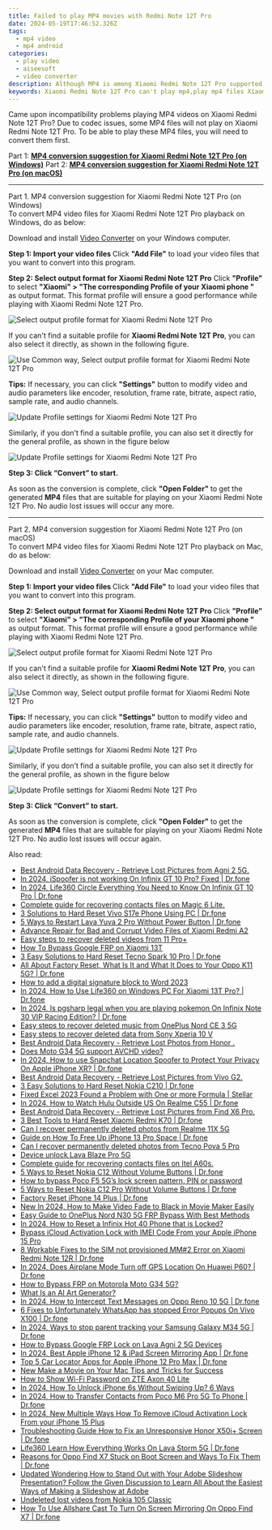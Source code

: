 ```yaml
---
title: Failed to play MP4 movies with Redmi Note 12T Pro
date: 2024-05-19T17:46:52.326Z
tags: 
  - mp4 video
  - mp4 android
categories: 
  - play video
  - aiseesoft
  - video converter
description: Although MP4 is among Xiaomi Redmi Note 12T Pro supported video formats, some users still encounter incompatibility issues when playing MP4 files on Xiaomi Redmi Note 12T Pro. In this article, we explain how to solve the problem with a little workaround. 
keywords: Xiaomi Redmi Note 12T Pro can't play mp4,play mp4 files Xiaomi ,play mp4 files Redmi Note 12T Pro,can't play mp4 on Xiaomi Redmi Note 12T Pro,will mp4 play on Xiaomi Redmi Note 12T Pro,mp4 won't play on Xiaomi Redmi Note 12T Pro,video to mp4 codec converter for android,mp4 converter android 2018,mp4 codec vlc android,mp4 converter for android,mp4 video converter for android,Xiaomi Redmi Note 12T Pro wont play mp4
---
```


<div class="atpl-content atpl-for-aiseesoft-video-converter play-mp4-on-android">

<div class="atpl-post-description-part-1">
<div class="tpl-content-sub-paragraph-normal">
  <p>
    Came upon incompatibility problems playing MP4 videos on Xiaomi Redmi Note 12T Pro? Due to codec issues, some MP4 files will not play on Xiaomi Redmi Note 12T Pro. To be able to play these MP4 files, you will need to convert them first.
  </p>
</div>
</div>



<div class="atpl-post-description-part-2">

</div>

Part 1: <strong><a href="#p1">MP4 conversion suggestion for Xiaomi Redmi Note 12T Pro (on Windows)</a></strong>
Part 2: <strong><a href="#p2">MP4 conversion suggestion for Xiaomi Redmi Note 12T Pro (on macOS)</a></strong>

<!-- Part 1 -->
<a id="p1" name="p1" ></a><hr>

<div class="atpl-step-part-style">Part 1. MP4 conversion suggestion for Xiaomi Redmi Note 12T Pro (on Windows)</div>
To convert MP4 video files for Xiaomi Redmi Note 12T Pro playback on Windows, do as below:

Download and install <a class="atpl-step-content-a-style" href="https://tools.techidaily.com/aiseesoft-total-video-converter/" >Video Converter</a> on your Windows computer.

<strong>Step 1: Import your video files </strong>
Click <b>"Add File"</b> to load your video files that you want to convert into this program.

<strong>Step 2: Select output format for Xiaomi Redmi Note 12T Pro</strong>
Click <b>"Profile"</b> to select <b>"Xiaomi" > "The corresponding Profile of your Xiaomi phone "</b> as output format. This format profile will ensure a good performance while playing with Xiaomi Redmi Note 12T Pro.

<img src="https://tools.techidaily.com/images/apps/aiseesoft/video-converter/devices/xiaomi/fv.mp4/win/profile.png" class="atpl-imgstyle" alt="Select output profile format for Xiaomi Redmi Note 12T Pro" />

If you can't find a suitable profile for **Xiaomi Redmi Note 12T Pro**, you can also select it directly, as shown in the following figure.

<img src="https://tools.techidaily.com/images/apps/aiseesoft/video-converter/devices/common_android/fv.mp4/win/profile.png" class="atpl-imgstyle" alt="Use Common way, Select output profile format for Xiaomi Redmi Note 12T Pro" />

<strong>Tips:</strong>
If necessary, you can click <b>"Settings"</b> button to modify video and audio parameters like encoder, resolution, frame rate, bitrate, aspect ratio, sample rate, and audio channels. 

<img src="https://tools.techidaily.com/images/apps/aiseesoft/video-converter/devices/xiaomi/fv.mp4/win/settings.png" class="atpl-imgstyle"  alt="Update Profile settings for Xiaomi Redmi Note 12T Pro" />

Similarly, if you don't find a suitable profile, you can also set it directly for the general profile, as shown in the figure below

<img src="https://tools.techidaily.com/images/apps/aiseesoft/video-converter/devices/common_android/fv.mp4/win/settings.png" class="atpl-imgstyle"  alt="Update Profile settings for Xiaomi Redmi Note 12T Pro" />

<strong>Step 3: Click “Convert” to start.</strong>

As soon as the conversion is complete, click <b>"Open Folder"</b> to get the generated <b>MP4</b> files that are suitable for playing on your Xiaomi Redmi Note 12T Pro. No audio lost issues will occur any more.

<!-- Part 2 -->
<a id="p2" name="p2"></a><hr>

<div class="atpl-step-part-style">Part 2. MP4 conversion suggestion for Xiaomi Redmi Note 12T Pro (on macOS)</div>
To convert MP4 video files for Xiaomi Redmi Note 12T Pro playback on Mac, do as below:

Download and install <a class="atpl-step-content-a-style" href="https://tools.techidaily.com/aiseesoft-total-video-converter/" >Video Converter</a> on your Mac computer.

<strong>Step 1: Import your video files </strong>
Click <b>"Add File"</b> to load your video files that you want to convert into this program.

<strong>Step 2: Select output format for Xiaomi Redmi Note 12T Pro</strong>
Click <b>"Profile"</b> to select <b>"Xiaomi" > "The corresponding Profile of your Xiaomi phone "</b> as output format. This format profile will ensure a good performance while playing with Xiaomi Redmi Note 12T Pro.

<img src="https://tools.techidaily.com/images/apps/aiseesoft/video-converter/devices/xiaomi/fv.mp4/mac/profile.png" class="atpl-imgstyle" alt="Select output profile format for Xiaomi Redmi Note 12T Pro" />

If you can't find a suitable profile for **Xiaomi Redmi Note 12T Pro**, you can also select it directly, as shown in the following figure.

<img src="https://tools.techidaily.com/images/apps/aiseesoft/video-converter/devices/common_android/fv.mp4/mac/profile.png" class="atpl-imgstyle" alt="Use Common way, Select output profile format for Xiaomi Redmi Note 12T Pro" />

<strong>Tips:</strong>
If necessary, you can click <b>"Settings"</b> button to modify video and audio parameters like encoder, resolution, frame rate, bitrate, aspect ratio, sample rate, and audio channels. 

<img src="https://tools.techidaily.com/images/apps/aiseesoft/video-converter/devices/xiaomi/fv.mp4/mac/settings.png" class="atpl-imgstyle"  alt="Update Profile settings for Xiaomi Redmi Note 12T Pro" />

Similarly, if you don't find a suitable profile, you can also set it directly for the general profile, as shown in the figure below

<img src="https://tools.techidaily.com/images/apps/aiseesoft/video-converter/devices/common_android/fv.mp4/win/settings.png" class="atpl-imgstyle"  alt="Update Profile settings for Xiaomi Redmi Note 12T Pro" />

<strong>Step 3: Click “Convert” to start.</strong>

As soon as the conversion is complete, click <b>"Open Folder"</b> to get the generated <b>MP4</b> files that are suitable for playing on your Xiaomi Redmi Note 12T Pro. No audio lost issues will occur again.



<div class="atpl-post-end">
  <div class="atpl-post-device-model-description">
    
  </div>
</div>

<ins class="adsbygoogle"
     style="display:block"
     data-ad-client="ca-pub-7571918770474297"
     data-ad-slot="8358498916"
     data-ad-format="auto"
     data-full-width-responsive="true"></ins>


</div>
<ins class="adsbygoogle"
    style="display:block"
    data-ad-format="autorelaxed"
    data-ad-client="ca-pub-7571918770474297"
    data-ad-slot="1223367746"></ins>

<span class="atpl-alsoreadstyle">Also read:</span>
<div><ul>
<li><a href="https://phone-solutions.techidaily.com/best-android-data-recovery-retrieve-lost-pictures-from-agni-2-5g-by-fonelab-android-recover-pictures/"><u>Best Android Data Recovery - Retrieve Lost Pictures from Agni 2 5G.</u></a></li>
<li><a href="https://phone-solutions.techidaily.com/in-2024-ispoofer-is-not-working-on-infinix-gt-10-pro-fixed-drfone-by-drfone-virtual-android/"><u>In 2024, iSpoofer is not working On Infinix GT 10 Pro? Fixed | Dr.fone</u></a></li>
<li><a href="https://phone-solutions.techidaily.com/in-2024-life360-circle-everything-you-need-to-know-on-infinix-gt-10-pro-drfone-by-drfone-virtual-android/"><u>In 2024, Life360 Circle Everything You Need to Know On Infinix GT 10 Pro | Dr.fone</u></a></li>
<li><a href="https://phone-solutions.techidaily.com/complete-guide-for-recovering-contacts-files-on-magic-6-lite-by-fonelab-android-recover-contacts/"><u>Complete guide for recovering contacts files on Magic 6 Lite.</u></a></li>
<li><a href="https://phone-solutions.techidaily.com/3-solutions-to-hard-reset-vivo-s17e-phone-using-pc-drfone-by-drfone-reset-android-reset-android/"><u>3 Solutions to Hard Reset Vivo S17e Phone Using PC | Dr.fone</u></a></li>
<li><a href="https://phone-solutions.techidaily.com/5-ways-to-restart-lava-yuva-2-pro-without-power-button-drfone-by-drfone-reset-android-reset-android/"><u>5 Ways to Restart Lava Yuva 2 Pro Without Power Button | Dr.fone</u></a></li>
<li><a href="https://phone-solutions.techidaily.com/advance-repair-for-bad-and-corrupt-video-files-of-xiaomi-redmi-a2-by-stellar-video-repair-mobile-video-repair/"><u>Advance Repair for Bad and Corrupt Video Files of Xiaomi Redmi A2</u></a></li>
<li><a href="https://phone-solutions.techidaily.com/easy-steps-to-recover-deleted-videos-from-11-proplus-by-fonelab-android-recover-video/"><u>Easy steps to recover deleted videos from 11 Pro+</u></a></li>
<li><a href="https://phone-solutions.techidaily.com/how-to-bypass-google-frp-on-xiaomi-13t-by-drfone-android-unlock-remove-google-frp/"><u>How To Bypass Google FRP on Xiaomi 13T</u></a></li>
<li><a href="https://phone-solutions.techidaily.com/3-easy-solutions-to-hard-reset-tecno-spark-10-pro-drfone-by-drfone-reset-android-reset-android/"><u>3 Easy Solutions to Hard Reset Tecno Spark 10 Pro | Dr.fone</u></a></li>
<li><a href="https://phone-solutions.techidaily.com/all-about-factory-reset-what-is-it-and-what-it-does-to-your-oppo-k11-5g-drfone-by-drfone-reset-android-reset-android/"><u>All About Factory Reset, What Is It and What It Does to Your Oppo K11 5G? | Dr.fone</u></a></li>
<li><a href="https://phone-solutions.techidaily.com/how-to-add-a-digital-signature-block-to-word-2023-by-ldigisigner-sign-a-word-sign-a-word/"><u>How to add a digital signature block to Word 2023</u></a></li>
<li><a href="https://phone-solutions.techidaily.com/in-2024-how-to-use-life360-on-windows-pc-for-xiaomi-13t-pro-drfone-by-drfone-virtual-android/"><u>In 2024, How to Use Life360 on Windows PC For Xiaomi 13T Pro? | Dr.fone</u></a></li>
<li><a href="https://phone-solutions.techidaily.com/in-2024-is-pgsharp-legal-when-you-are-playing-pokemon-on-infinix-note-30-vip-racing-edition-drfone-by-drfone-virtual-android/"><u>In 2024, Is pgsharp legal when you are playing pokemon On Infinix Note 30 VIP Racing Edition? | Dr.fone</u></a></li>
<li><a href="https://phone-solutions.techidaily.com/easy-steps-to-recover-deleted-music-from-oneplus-nord-ce-3-5g-by-fonelab-android-recover-music/"><u>Easy steps to recover deleted music from OnePlus Nord CE 3 5G</u></a></li>
<li><a href="https://phone-solutions.techidaily.com/easy-steps-to-recover-deleted-data-from-sony-xperia-10-v-by-fonelab-android-recover-data/"><u>Easy steps to recover deleted data from Sony Xperia 10 V</u></a></li>
<li><a href="https://phone-solutions.techidaily.com/best-android-data-recovery-retrieve-lost-photos-from-honor-by-fonelab-android-recover-photos/"><u>Best Android Data Recovery - Retrieve Lost Photos from Honor .</u></a></li>
<li><a href="https://phone-solutions.techidaily.com/does-moto-g34-5g-support-avchd-video-by-aiseesoft-video-converter-play-mts-on-android/"><u>Does Moto G34 5G support AVCHD video?</u></a></li>
<li><a href="https://phone-solutions.techidaily.com/in-2024-how-to-use-snapchat-location-spoofer-to-protect-your-privacy-on-apple-iphone-xr-drfone-by-drfone-virtual-ios/"><u>In 2024, How to use Snapchat Location Spoofer to Protect Your Privacy On Apple iPhone XR? | Dr.fone</u></a></li>
<li><a href="https://phone-solutions.techidaily.com/best-android-data-recovery-retrieve-lost-pictures-from-vivo-g2-by-fonelab-android-recover-pictures/"><u>Best Android Data Recovery - Retrieve Lost Pictures from Vivo G2.</u></a></li>
<li><a href="https://phone-solutions.techidaily.com/3-easy-solutions-to-hard-reset-nokia-c210-drfone-by-drfone-reset-android-reset-android/"><u>3 Easy Solutions to Hard Reset Nokia C210 | Dr.fone</u></a></li>
<li><a href="https://phone-solutions.techidaily.com/fixed-excel-2023-found-a-problem-with-one-or-more-formula-stellar-by-stellar-guide/"><u>Fixed Excel 2023 Found a Problem with One or more Formula | Stellar</u></a></li>
<li><a href="https://phone-solutions.techidaily.com/in-2024-how-to-watch-hulu-outside-us-on-realme-c55-drfone-by-drfone-virtual-android/"><u>In 2024, How to Watch Hulu Outside US On Realme C55 | Dr.fone</u></a></li>
<li><a href="https://phone-solutions.techidaily.com/best-android-data-recovery-retrieve-lost-pictures-from-find-x6-pro-by-fonelab-android-recover-pictures/"><u>Best Android Data Recovery - Retrieve Lost Pictures from Find X6 Pro.</u></a></li>
<li><a href="https://phone-solutions.techidaily.com/3-best-tools-to-hard-reset-xiaomi-redmi-k70-drfone-by-drfone-reset-android-reset-android/"><u>3 Best Tools to Hard Reset Xiaomi Redmi K70 | Dr.fone</u></a></li>
<li><a href="https://phone-solutions.techidaily.com/can-i-recover-permanently-deleted-photos-from-realme-11x-5g-by-stellar-photo-recovery-android-mobile-photo-recover/"><u>Can I recover permanently deleted photos from Realme 11X 5G</u></a></li>
<li><a href="https://phone-solutions.techidaily.com/guide-on-how-to-free-up-iphone-13-pro-space-drfone-by-drfone-ios-full-data-eraser-ios-full-data-eraser/"><u>Guide on How To Free Up iPhone 13 Pro Space | Dr.fone</u></a></li>
<li><a href="https://phone-solutions.techidaily.com/can-i-recover-permanently-deleted-photos-from-tecno-pova-5-pro-by-stellar-photo-recovery-android-mobile-photo-recover/"><u>Can I recover permanently deleted photos from Tecno Pova 5 Pro</u></a></li>
<li><a href="https://phone-solutions.techidaily.com/device-unlock-lava-blaze-pro-5g-by-drfone-android-unlock-android-unlock/"><u>Device unlock  Lava Blaze Pro 5G</u></a></li>
<li><a href="https://phone-solutions.techidaily.com/complete-guide-for-recovering-contacts-files-on-itel-a60s-by-fonelab-android-recover-contacts/"><u>Complete guide for recovering contacts files on Itel A60s.</u></a></li>
<li><a href="https://phone-solutions.techidaily.com/5-ways-to-reset-nokia-c12-without-volume-buttons-drfone-by-drfone-reset-android-reset-android/"><u>5 Ways to Reset Nokia C12 Without Volume Buttons | Dr.fone</u></a></li>
<li><a href="https://phone-solutions.techidaily.com/how-to-bypass-poco-f5-5g-s-lock-screen-pattern-pin-or-password-by-drfone-android-unlock-android-unlock/"><u>How to bypass Poco F5 5G’s lock screen pattern, PIN or password</u></a></li>
<li><a href="https://phone-solutions.techidaily.com/5-ways-to-reset-nokia-c12-pro-without-volume-buttons-drfone-by-drfone-reset-android-reset-android/"><u>5 Ways to Reset Nokia C12 Pro Without Volume Buttons | Dr.fone</u></a></li>
<li><a href="https://phone-solutions.techidaily.com/factory-reset-iphone-14-plus-drfone-by-drfone-ios-system-repair-ios-system-repair/"><u>Factory Reset iPhone 14 Plus | Dr.fone</u></a></li>
<li><a href="https://ai-editing-video.techidaily.com/new-in-2024-how-to-make-video-fade-to-black-in-movie-maker-easily/"><u>New In 2024, How to Make Video Fade to Black in Movie Maker Easily</u></a></li>
<li><a href="https://android-frp.techidaily.com/easy-guide-to-oneplus-nord-n30-5g-frp-bypass-with-best-methods-by-drfone-android/"><u>Easy Guide to OnePlus Nord N30 5G FRP Bypass With Best Methods</u></a></li>
<li><a href="https://unlock-android.techidaily.com/in-2024-how-to-reset-a-infinix-hot-40-phone-that-is-locked-by-drfone-android/"><u>In 2024, How to Reset a Infinix Hot 40 Phone that is Locked?</u></a></li>
<li><a href="https://activate-lock.techidaily.com/bypass-icloud-activation-lock-with-imei-code-from-your-apple-iphone-15-pro-by-drfone-ios/"><u>Bypass iCloud Activation Lock with IMEI Code From your Apple iPhone 15 Pro</u></a></li>
<li><a href="https://howto.techidaily.com/8-workable-fixes-to-the-sim-not-provisioned-mm2-error-on-xiaomi-redmi-note-12r-drfone-by-drfone-fix-android-problems-fix-android-problems/"><u>8 Workable Fixes to the SIM not provisioned MM#2 Error on Xiaomi Redmi Note 12R | Dr.fone</u></a></li>
<li><a href="https://review-topics.techidaily.com/in-2024-does-airplane-mode-turn-off-gps-location-on-huawei-p60-drfone-by-drfone-virtual-android/"><u>In 2024, Does Airplane Mode Turn off GPS Location On Huawei P60? | Dr.fone</u></a></li>
<li><a href="https://android-frp.techidaily.com/how-to-bypass-frp-on-motorola-moto-g34-5g-by-drfone-android/"><u>How to Bypass FRP on Motorola Moto G34 5G?</u></a></li>
<li><a href="https://ai-topics.techidaily.com/what-is-an-ai-art-generator/"><u>What Is an AI Art Generator?</u></a></li>
<li><a href="https://android-location-track.techidaily.com/in-2024-how-to-intercept-text-messages-on-oppo-reno-10-5g-drfone-by-drfone-virtual-android/"><u>In 2024, How to Intercept Text Messages on Oppo Reno 10 5G | Dr.fone</u></a></li>
<li><a href="https://howto.techidaily.com/6-fixes-to-unfortunately-whatsapp-has-stopped-error-popups-on-vivo-x100-drfone-by-drfone-fix-android-problems-fix-android-problems/"><u>6 Fixes to Unfortunately WhatsApp has stopped Error Popups On Vivo X100 | Dr.fone</u></a></li>
<li><a href="https://android-location-track.techidaily.com/in-2024-ways-to-stop-parent-tracking-your-samsung-galaxy-m34-5g-drfone-by-drfone-virtual-android/"><u>In 2024, Ways to stop parent tracking your Samsung Galaxy M34 5G | Dr.fone</u></a></li>
<li><a href="https://android-frp.techidaily.com/how-to-bypass-google-frp-lock-on-lava-agni-2-5g-devices-by-drfone-android/"><u>How to Bypass Google FRP Lock on Lava Agni 2 5G Devices</u></a></li>
<li><a href="https://screen-mirror.techidaily.com/in-2024-best-apple-iphone-12-and-ipad-screen-mirroring-app-drfone-by-drfone-ios/"><u>In 2024, Best Apple iPhone 12 & iPad Screen Mirroring App | Dr.fone</u></a></li>
<li><a href="https://ios-location-track.techidaily.com/top-5-car-locator-apps-for-apple-iphone-12-pro-max-drfone-by-drfone-virtual-ios/"><u>Top 5 Car Locator Apps for Apple iPhone 12 Pro Max | Dr.fone</u></a></li>
<li><a href="https://ai-video-apps.techidaily.com/new-make-a-movie-on-your-mac-tips-and-tricks-for-success/"><u>New Make a Movie on Your Mac Tips and Tricks for Success</u></a></li>
<li><a href="https://unlock-android.techidaily.com/how-to-show-wi-fi-password-on-zte-axon-40-lite-by-drfone-android/"><u>How to Show Wi-Fi Password on ZTE Axon 40 Lite</u></a></li>
<li><a href="https://ios-unlock.techidaily.com/in-2024-how-to-unlock-iphone-6s-without-swiping-up-6-ways-by-drfone-ios/"><u>In 2024, How To Unlock iPhone 6s Without Swiping Up? 6 Ways</u></a></li>
<li><a href="https://android-transfer.techidaily.com/in-2024-how-to-transfer-contacts-from-poco-m6-pro-5g-to-phone-drfone-by-drfone-transfer-from-android-transfer-from-android/"><u>In 2024, How to Transfer Contacts from Poco M6 Pro 5G To Phone | Dr.fone</u></a></li>
<li><a href="https://activate-lock.techidaily.com/in-2024-new-multiple-ways-how-to-remove-icloud-activation-lock-from-your-iphone-15-plus-by-drfone-ios/"><u>In 2024, New Multiple Ways How To Remove iCloud Activation Lock From your iPhone 15 Plus</u></a></li>
<li><a href="https://howto.techidaily.com/troubleshooting-guide-how-to-fix-an-unresponsive-honor-x50iplus-screen-drfone-by-drfone-fix-android-problems-fix-android-problems/"><u>Troubleshooting Guide How to Fix an Unresponsive Honor X50i+ Screen | Dr.fone</u></a></li>
<li><a href="https://fake-location.techidaily.com/life360-learn-how-everything-works-on-lava-storm-5g-drfone-by-drfone-virtual-android/"><u>Life360 Learn How Everything Works On Lava Storm 5G | Dr.fone</u></a></li>
<li><a href="https://fix-guide.techidaily.com/reasons-for-oppo-find-x7-stuck-on-boot-screen-and-ways-to-fix-them-drfone-by-drfone-fix-android-problems-fix-android-problems/"><u>Reasons for Oppo Find X7 Stuck on Boot Screen and Ways To Fix Them | Dr.fone</u></a></li>
<li><a href="https://ai-editing-video.techidaily.com/updated-wondering-how-to-stand-out-with-your-adobe-slideshow-presentation-follow-the-given-discussion-to-learn-all-about-the-easiest-ways-of-making-a-slides/"><u>Updated Wondering How to Stand Out with Your Adobe Slideshow Presentation? Follow the Given Discussion to Learn All About the Easiest Ways of Making a Slideshow at Adobe</u></a></li>
<li><a href="https://techidaily.com/undeleted-lost-videos-from-nokia-105-classic-by-fonelab-android-recover-video/"><u>Undeleted lost videos from Nokia 105 Classic</u></a></li>
<li><a href="https://screen-mirror.techidaily.com/how-to-use-allshare-cast-to-turn-on-screen-mirroring-on-oppo-find-x7-drfone-by-drfone-android/"><u>How To Use Allshare Cast To Turn On Screen Mirroring On Oppo Find X7 | Dr.fone</u></a></li>
</ul></div>


